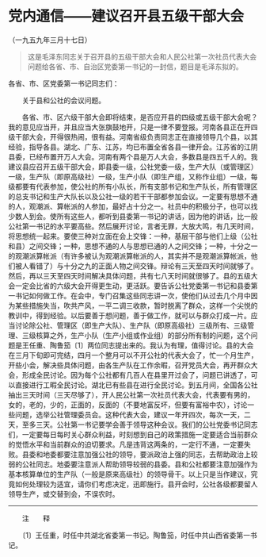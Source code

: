 #  党内通信——建议召开县五级干部大会
（一九五九年三月十七日）
> 这是毛泽东同志关于召开县的五级干部大会和人民公社第一次社员代表大会问题给各省、市、自治区党委第一书记的一封信，题目是毛泽东拟的。

各省、市、区党委第一书记同志们：

　　关于县和公社的会议问题。

　　各省、市、区六级干部大会即将结束，是否应开县的四级或五级干部大会呢？我的意见应当开，并且应当大张旗鼓地开，只是一律不要登报。河南各县正在开四级干部大会，开得很热闹，很有益。河南省级负责同志正在直接领导几个县，以其经验，指导各县。湖北、广东、江苏，均已布置全省各县一律开会。江苏省的江阴县委，已经布置开万人大会。河南有两个县是万人大会，多数县是四五千人的。我建议县应召开五级干部大会，即县委一级，公社党委一级，生产大队（或管理区）一级，生产队（即原高级社）一级，生产小队（即生产组，又称作业组）一级，每级都要有代表参加，使公社的所有小队长，所有支部书记和生产队长，所有管理区的总支书记和生产大队长以及公社一级的若干干部都参加会议。一定要有思想不通的人，观潮派、算帐派的人参加，最好占十分之一。社员中的积极分子，也可以找少数人到会。使所有这些人，都听到县委第一书记的讲话，因为他的讲话，比一般公社第一书记的水平要高些。然后展开讨论，言者无罪，大放大鸣，有几天时间，将思想统一起来。要使三种对立面在会上交锋：一种，基层干部与他们上级（公社和县）之间交锋；一种，思想不通的人与思想已通的人之间交锋；一种，十分之一的观潮派算帐派（有许多被认为观潮派算帐派的人，其实并不是观潮派算帐派，他们被人看错了）与十分之九的正面人物之间交锋。辩论有三天至四天时间就够了。然后，再以三天至四天时间解决具体问题，共有七八天时间就很够了。县的五级大会一定会比省的六级大会开得更生动，更活跃。要告诉公社党委第一书记和县委第一书记如何做工作。在会中，专门召集这些同志讲一次，使他们从过去几个月中因为某些措施失当，吹共产风，一平二调三收款，暂时脱离了群众，这样一个尖悦的教训中，得到经验。以后要善于想问题，善于做工作，就可以与群众打成一片。应当讨论除公社、管理区（即生产大队）、生产队（即原高级社）三级所有、三级管理、三级核算之外，生产小队（生产小组或作业组）的部分所有制的问题，这个问题是王任重、陶鲁笳〔1〕两位同志提出来的。我认为有理，值得讨论。县的大会在三月下旬即可完结，四月一个整月可以不开公社的代表大会了，忙一个月生产，开些小会，解决些具体问题，由各生产队在工作余暇，召开党员大会，再开群众大会，形成全民讨论。因为每个公社都有几百人在县里开过会了，问题已讲透了，可以直接进行工暇全民讨论。湖北已有些县在进行全民讨论。到五月间，全国各公社抽出三天时间（三天尽够了），开人民公社第一次社员代表大会，代表要有男的，女的，老的，少的，正面的，反面的（不要地富反坏，但要有富裕中农），讨论一些问题，选举公社管理委员会。这种代表大会，建议一年开四次，每次一天，二天，至多三天。公社第一书记要学会善于领导这种会议。我们的公社党委书记同志们，一定要每日每时关心群众利益，时刻想到自己的政策措施一定要适合当前群众的觉悟水平和当前群众的迫切要求。凡是违背这两条的，一定行不通，一定要失败。县委和地委都要注意加强公社的领导，要派政治上强的同志，去帮助政治上较弱的公社同志。地委要注意派人帮助领导较弱的县委。县和公社都要注意加强作为基本核算单位的生产队（一般是原来高级社）的领导骨干。以上只是当作建议，究竟如何处理较为适宜，请你们考虑决定，迅即施行。县开会时，公社各级都要留人领导生产，或交替到会，不误农时。


------------------
　　注　　释

　　〔1〕王任重，时任中共湖北省委第一书记。陶鲁笳，时任中共山西省委第一书记。
